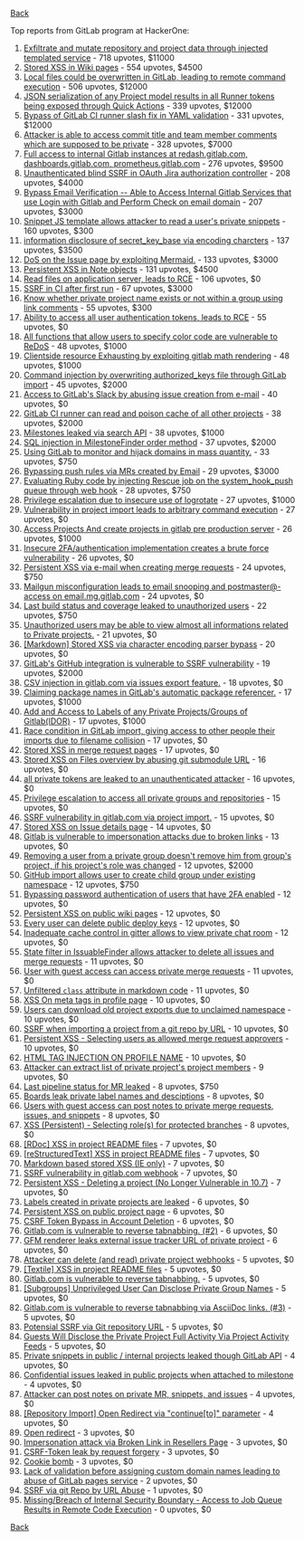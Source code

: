 [Back](../README.md)

Top reports from GitLab program at HackerOne:

1. [Exfiltrate and mutate repository and project data through injected templated service](https://hackerone.com/reports/446585) - 718 upvotes, $11000
2. [Stored XSS in Wiki pages](https://hackerone.com/reports/526325) - 554 upvotes, $4500
3. [Local files could be overwritten in GitLab, leading to remote command execution](https://hackerone.com/reports/587854) - 506 upvotes, $12000
4. [JSON serialization of any Project model results in all Runner tokens being exposed through Quick Actions](https://hackerone.com/reports/509924) - 339 upvotes, $12000
5. [Bypass of GitLab CI runner slash fix in YAML validation](https://hackerone.com/reports/409395) - 331 upvotes, $12000
6. [Attacker is able to access commit title and team member comments which are supposed to be private](https://hackerone.com/reports/502593) - 328 upvotes, $7000
7. [Full access to internal Gitlab instances at redash.gitlab.com, dashboards.gitlab.com, prometheus.gitlab.com](https://hackerone.com/reports/498964) - 276 upvotes, $9500
8. [Unauthenticated blind SSRF in OAuth Jira authorization controller](https://hackerone.com/reports/398799) - 208 upvotes, $4000
9. [Bypass Email Verification -- Able to Access Internal Gitlab Services that use Login with Gitlab and Perform Check on email domain](https://hackerone.com/reports/565883) - 207 upvotes, $3000
10. [Snippet JS template allows attacker to read a user's private snippets](https://hackerone.com/reports/348443) - 160 upvotes, $300
11. [information disclosure of secret_key_base via encoding charcters](https://hackerone.com/reports/460545) - 137 upvotes, $3500
12. [DoS on the Issue page by exploiting Mermaid.](https://hackerone.com/reports/470067) - 133 upvotes, $3000
13. [Persistent XSS in Note objects](https://hackerone.com/reports/508184) - 131 upvotes, $4500
14. [Read files on application server, leads to RCE](https://hackerone.com/reports/178152) - 106 upvotes, $0
15. [SSRF in CI after first run](https://hackerone.com/reports/369451) - 67 upvotes, $3000
16. [Know whether private project name exists or not within a group using link comments](https://hackerone.com/reports/495497) - 55 upvotes, $300
17. [Ability to access all user authentication tokens, leads to RCE](https://hackerone.com/reports/158330) - 55 upvotes, $0
18. [All functions that allow users to specify color code are vulnerable to ReDoS](https://hackerone.com/reports/511381) - 48 upvotes, $1000
19. [Clientside resource Exhausting by exploiting gitlab math rendering](https://hackerone.com/reports/549040) - 48 upvotes, $1000
20. [Command injection by overwriting authorized_keys file through GitLab import](https://hackerone.com/reports/298873) - 45 upvotes, $2000
21. [Access to GitLab's Slack by abusing issue creation from e-mail](https://hackerone.com/reports/218230) - 40 upvotes, $0
22. [GitLab CI runner can read and poison cache of all other projects](https://hackerone.com/reports/301432) - 38 upvotes, $2000
23. [Milestones leaked via search API](https://hackerone.com/reports/460815) - 38 upvotes, $1000
24. [SQL injection in MilestoneFinder order method](https://hackerone.com/reports/298176) - 37 upvotes, $2000
25. [Using GitLab to monitor and hijack domains in mass quantity.](https://hackerone.com/reports/312118) - 33 upvotes, $750
26. [Bypassing push rules via MRs created by Email](https://hackerone.com/reports/526570) - 29 upvotes, $3000
27. [Evaluating Ruby code by injecting Rescue job on the system_hook_push queue through web hook](https://hackerone.com/reports/299473) - 28 upvotes, $750
28. [Privilege escalation due to insecure use of logrotate](https://hackerone.com/reports/578119) - 27 upvotes, $1000
29. [Vulnerability in project import leads to arbitrary command execution](https://hackerone.com/reports/378148) - 27 upvotes, $0
30. [Access Projects And create projects in gitlab pre production server](https://hackerone.com/reports/540711) - 26 upvotes, $1000
31. [Insecure 2FA/authentication implementation creates a brute force vulnerability](https://hackerone.com/reports/149598) - 26 upvotes, $0
32. [Persistent XSS via e-mail when creating merge requests](https://hackerone.com/reports/496973) - 24 upvotes, $750
33. [Mailgun misconfiguration leads to email snooping and postmaster@-access on email.mg.gitlab.com](https://hackerone.com/reports/174983) - 24 upvotes, $0
34. [Last build status and coverage leaked to unauthorized users](https://hackerone.com/reports/477222) - 22 upvotes, $750
35. [Unauthorized users may be able to view almost all informations related to Private projects.](https://hackerone.com/reports/407763) - 21 upvotes, $0
36. [[Markdown] Stored XSS via character encoding parser bypass](https://hackerone.com/reports/270999) - 20 upvotes, $0
37. [GitLab's GitHub integration is vulnerable to SSRF vulnerability](https://hackerone.com/reports/446593) - 19 upvotes, $2000
38. [CSV injection in gitlab.com via issues export feature.](https://hackerone.com/reports/216243) - 18 upvotes, $0
39. [Claiming package names in GitLab's automatic package referencer.](https://hackerone.com/reports/462503) - 17 upvotes, $1000
40. [Add and Access to Labels of any Private Projects/Groups of Gitlab(IDOR)](https://hackerone.com/reports/439729) - 17 upvotes, $1000
41. [Race condition in GitLab import, giving access to other people their imports due to filename collision](https://hackerone.com/reports/214028) - 17 upvotes, $0
42. [Stored XSS in merge request pages](https://hackerone.com/reports/409380) - 17 upvotes, $0
43. [Stored XSS on Files overview by abusing git submodule URL](https://hackerone.com/reports/218872) - 16 upvotes, $0
44. [all private tokens are leaked to an unauthenticated attacker](https://hackerone.com/reports/268794) - 16 upvotes, $0
45. [Privilege escalation to access all private groups and repositories](https://hackerone.com/reports/131210) - 15 upvotes, $0
46. [SSRF vulnerability in gitlab.com via project import.](https://hackerone.com/reports/215105) - 15 upvotes, $0
47. [Stored XSS on Issue details page](https://hackerone.com/reports/384255) - 14 upvotes, $0
48. [Gitlab is vulnerable to impersonation attacks due to broken links](https://hackerone.com/reports/265696) - 13 upvotes, $0
49. [Removing a user from a private group doesn't remove him from group's project, if his project's role was changed](https://hackerone.com/reports/310185) - 12 upvotes, $2000
50. [GitHub import allows user to create child group under existing namespace](https://hackerone.com/reports/301137) - 12 upvotes, $750
51. [Bypassing password authentication of users that have 2FA enabled](https://hackerone.com/reports/128085) - 12 upvotes, $0
52. [Persistent XSS on public wiki pages](https://hackerone.com/reports/136333) - 12 upvotes, $0
53. [Every user can delete public deploy keys](https://hackerone.com/reports/195088) - 12 upvotes, $0
54. [Inadequate cache control in gitter allows to view private chat room](https://hackerone.com/reports/493791) - 12 upvotes, $0
55. [State filter in IssuableFinder allows attacker to delete all issues and merge requests](https://hackerone.com/reports/186194) - 11 upvotes, $0
56. [User with guest access can access private merge requests](https://hackerone.com/reports/195134) - 11 upvotes, $0
57. [Unfiltered `class` attribute in markdown code](https://hackerone.com/reports/216453) - 11 upvotes, $0
58. [XSS On meta tags in profile page](https://hackerone.com/reports/159984) - 10 upvotes, $0
59. [Users can download old project exports due to unclaimed namespace](https://hackerone.com/reports/195058) - 10 upvotes, $0
60. [SSRF when importing a project from a git repo by URL](https://hackerone.com/reports/135937) - 10 upvotes, $0
61. [Persistent XSS - Selecting users as allowed merge request approvers](https://hackerone.com/reports/346217) - 10 upvotes, $0
62. [HTML TAG INJECTION ON PROFILE NAME](https://hackerone.com/reports/358001) - 10 upvotes, $0
63. [Attacker can extract list of private project's project members](https://hackerone.com/reports/128051) - 9 upvotes, $0
64. [Last pipeline status for MR leaked](https://hackerone.com/reports/582349) - 8 upvotes, $750
65. [Boards leak private label names and desciptions](https://hackerone.com/reports/162147) - 8 upvotes, $0
66. [Users with guest access can post notes to private merge requests, issues, and snippets](https://hackerone.com/reports/195140) - 8 upvotes, $0
67. [XSS (Persistent) - Selecting role(s) for protected branches](https://hackerone.com/reports/346111) - 8 upvotes, $0
68. [[RDoc] XSS in project README files](https://hackerone.com/reports/200693) - 7 upvotes, $0
69. [[reStructuredText] XSS in project README files](https://hackerone.com/reports/205497) - 7 upvotes, $0
70. [Markdown based stored XSS (IE only)](https://hackerone.com/reports/118024) - 7 upvotes, $0
71. [SSRF vulnerability in gitlab.com webhook](https://hackerone.com/reports/301924) - 7 upvotes, $0
72. [Persistent XSS - Deleting a project (No Longer Vulnerable in 10.7)](https://hackerone.com/reports/351554) - 7 upvotes, $0
73. [Labels created in private projects are leaked](https://hackerone.com/reports/132777) - 6 upvotes, $0
74. [Persistent XSS on public project page](https://hackerone.com/reports/129736) - 6 upvotes, $0
75. [CSRF Token Bypass in Account Deletion](https://hackerone.com/reports/182487) - 6 upvotes, $0
76. [Gitlab.com is vulnerable to reverse tabnabbing. (#2)](https://hackerone.com/reports/212629) - 6 upvotes, $0
77. [GFM renderer leaks external issue tracker URL of private project](https://hackerone.com/reports/133717) - 6 upvotes, $0
78. [Attacker can delete (and read) private project webhooks](https://hackerone.com/reports/134292) - 5 upvotes, $0
79. [[Textile] XSS in project README files](https://hackerone.com/reports/205498) - 5 upvotes, $0
80. [Gitlab.com is vulnerable to reverse tabnabbing.](https://hackerone.com/reports/211065) - 5 upvotes, $0
81. [[Subgroups] Unprivileged User Can Disclose Private Group Names](https://hackerone.com/reports/215384) - 5 upvotes, $0
82. [Gitlab.com is vulnerable to reverse tabnabbing via AsciiDoc links. (#3)](https://hackerone.com/reports/213114) - 5 upvotes, $0
83. [Potensial SSRF via Git repository URL](https://hackerone.com/reports/359288) - 5 upvotes, $0
84. [Guests Will Disclose the Private Project Full Activity Via Project Activity Feeds](https://hackerone.com/reports/491319) - 5 upvotes, $0
85. [Private snippets in public / internal projects leaked though GitLab API](https://hackerone.com/reports/134305) - 4 upvotes, $0
86. [Confidential issues leaked in public projects when attached to milestone](https://hackerone.com/reports/134300) - 4 upvotes, $0
87. [Attacker can post notes on private MR, snippets, and issues](https://hackerone.com/reports/134299) - 4 upvotes, $0
88. [[Repository Import] Open Redirect via "continue[to]" parameter](https://hackerone.com/reports/215970) - 4 upvotes, $0
89. [Open redirect](https://hackerone.com/reports/214034) - 3 upvotes, $0
90. [Impersonation attack via Broken Link in Resellers Page](https://hackerone.com/reports/266908) - 3 upvotes, $0
91. [CSRF-Token leak by request forgery](https://hackerone.com/reports/221432) - 3 upvotes, $0
92. [Cookie bomb](https://hackerone.com/reports/221041) - 3 upvotes, $0
93. [Lack of validation before assigning custom domain names leading to abuse of GitLab pages service](https://hackerone.com/reports/296907) - 2 upvotes, $0
94. [SSRF via git Repo by URL Abuse](https://hackerone.com/reports/191216) - 1 upvotes, $0
95. [Missing/Breach of Internal Security Boundary - Access to Job Queue Results in Remote Code Execution](https://hackerone.com/reports/224198) - 0 upvotes, $0


[Back](../README.md)